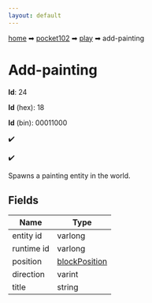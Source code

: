 ```yaml
---
layout: default
---
```


[home](/) ➡ [pocket102](/protocol/pocket102) ➡ [play](/protocol/pocket102/play) ➡ add-painting

# Add-painting

**Id**: 24

**Id** (hex): 18

**Id** (bin): 00011000

✔️

✔️

Spawns a painting entity in the world.

## Fields

Name | Type
---|---
entity id | varlong
runtime id | varlong
position | [blockPosition](/protocol/pocket102/types/block-position)
direction | varint
title | string

